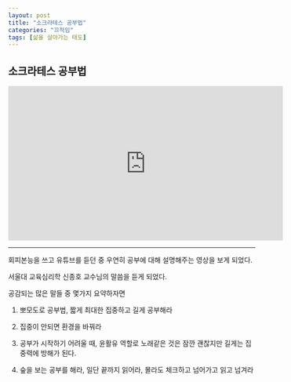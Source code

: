 ```yaml
---
layout: post
title: "소크라테스 공부법"
categories: "끄적임"
tags: [삶을 살아가는 태도]
---
```


## 소크라테스 공부법

<iframe width="560" height="315" src="https://www.youtube.com/embed/pEs-XsVUGKM?start=457" title="YouTube video player" frameborder="0" allow="accelerometer; autoplay; clipboard-write; encrypted-media; gyroscope; picture-in-picture" allowfullscreen></iframe>

---

회피본능을 쓰고 유튜브를 듣던 중 우연히 공부에 대해 설명해주는 영상을 보게 되었다.
 
서울대 교육심리학 신종호 교수님의 말씀을 듣게 되었다.

공감되는 많은 말들 중 몇가지 요약하자면

1. 뽀모도로 공부법, 짧게 최대한 집중하고 길게 공부해라

2. 집중이 안되면 환경을 바꿔라

3. 공부가 시작하기 어려울 때, 윤활유 역할로 노래같은 것은 잠깐 괜찮지만 길게는 집중력에 방해가 된다.

4. 숲을 보는 공부를 해라, 일단 끝까지 읽어라, 몰라도 체크하고 넘어가고 읽고 넘겨라
